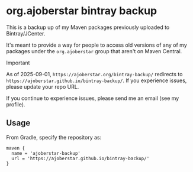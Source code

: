 # org.ajoberstar bintray backup

This is a backup up of my Maven packages previously uploaded to Bintray/JCenter.

It's meant to provide a way for people to access old versions of any of my packages under the `org.ajoberstar` group that aren't on Maven Central.

> [!IMPORTANT]
> As of 2025-09-01, `https://ajoberstar.org/bintray-backup/` redirects to `https://ajoberstar.github.io/bintray-backup/`. If you experience issues, please update your repo URL.
> 
> If you continue to experience issues, please send me an email (see my profile).

## Usage

From Gradle, specify the repository as:

```
maven {
  name = 'ajoberstar-backup'
  url = 'https://ajoberstar.github.io/bintray-backup/'
}
```
